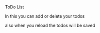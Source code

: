 ToDo List


In this you can add or delete your todos 

also when you reload the todos will be saved
